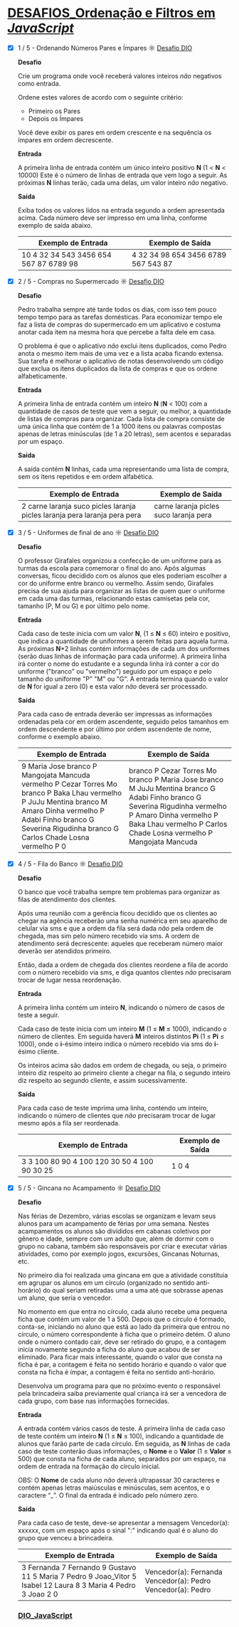 # [DESAFIOS_Ordenação e Filtros em *JavaScript*](https://github.com/kakanew/DIO_JavaScript/tree/master/DESAFIOS_Ordenacao_Filtros_JavaScript)

- [x] 1 / 5 - Ordenando Números Pares e Ímpares ☼ [Desafio DIO](https://web.digitalinnovation.one/coding/ordenacao-e-filtros-em-javascript/algorithm/ordenando-numeros-pares-e-impares)

  **Desafio**

  Crie um programa onde você receberá valores inteiros *não* negativos como entrada.

  Ordene estes valores de acordo com o seguinte critério:

  - Primeiro os Pares
  - Depois os Ímpares

  Você deve exibir os pares em ordem crescente e na sequência os ímpares em ordem decrescente.

  **Entrada**

  A primeira linha de entrada contém um único inteiro positivo **N** (1 < **N** < 10000) Este é o número de linhas de entrada que vem logo a seguir. As próximas **N** linhas terão, cada uma delas, um valor inteiro *não* negativo.

  **Saída**

  Exiba todos os valores lidos na entrada segundo a ordem apresentada acima. Cada número deve ser impresso em uma linha, conforme exemplo de saída abaixo.

   

  | Exemplo de Entrada                     | Exemplo de Saída                    |
  | -------------------------------------- | ----------------------------------- |
  | 10 4 32 34 543 3456 654 567 87 6789 98 | 4 32 34 98 654 3456 6789 567 543 87 |

- [x] 2 / 5 - Compras no Supermercado ☼ [Desafio DIO](https://web.digitalinnovation.one/coding/ordenacao-e-filtros-em-javascript/algorithm/compras-no-supermercado)

  **Desafio**

  Pedro trabalha sempre até tarde todos os dias, com isso tem pouco tempo tempo para as tarefas domésticas. Para economizar tempo ele faz a lista de compras do supermercado em um aplicativo e costuma anotar cada item na mesma hora que percebe a falta dele em casa.

  O problema é que o aplicativo *não* exclui itens duplicados, como Pedro anota o mesmo item mais de uma vez e a lista acaba ficando extensa. Sua tarefa é melhorar o aplicativo de notas desenvolvendo um código que exclua os itens duplicados da lista de compras e que os ordene alfabeticamente.

  **Entrada**

  A primeira linha de entrada contém um inteiro **N** (**N** < 100) com a quantidade de casos de teste que vem a seguir, ou melhor, a quantidade de listas de compras para organizar. Cada lista de compra consiste de uma única linha que contém de 1 a 1000 itens ou palavras compostas apenas de letras minúsculas (de 1 a 20 letras), sem acentos e separadas por um espaço.

  **Saída**

  A saída contém **N** linhas, cada uma representando uma lista de compra, sem os itens repetidos e em ordem alfabética.

   

  | Exemplo de Entrada                                           | Exemplo de Saída                       |
  | ------------------------------------------------------------ | -------------------------------------- |
  | 2 carne laranja suco picles laranja picles laranja pera laranja pera pera | carne laranja picles suco laranja pera |

- [x] 3 / 5 - Uniformes de final de ano ☼ [Desafio DIO](https://web.digitalinnovation.one/coding/ordenacao-e-filtros-em-javascript/algorithm/uniformes-de-final-de-ano)

  **Desafio**

  O professor Girafales organizou a confecção de um uniforme para as turmas da escola para comemorar o final do ano. Após algumas conversas, ficou decidido com os alunos que eles poderiam escolher a cor do uniforme entre branco ou vermelho. Assim sendo, Girafales precisa de sua ajuda para organizar as listas de quem quer o uniforme em cada uma das turmas, relacionando estas camisetas pela cor, tamanho (P, M ou G) e por último pelo nome.

  **Entrada**

  Cada caso de teste inicia com um valor **N**, (1 ≤ **N** ≤ 60) inteiro e positivo, que indica a quantidade de uniformes a serem feitas para aquela turma. As próximas **N***2 linhas contém informações de cada um dos uniformes (serão duas linhas de informação para cada uniforme). A primeira linha irá conter o nome do estudante e a segunda linha irá conter a cor do uniforme ("branco" ou "vermelho") seguido por um espaço e pelo tamanho do uniforme "P" "M" ou "G". A entrada termina quando o valor de **N** for igual a zero (0) e esta valor *não* deverá ser processado.

  **Saída**

  Para cada caso de entrada deverão ser impressas as informações ordenadas pela cor em ordem ascendente, seguido pelos tamanhos em ordem descendente e por último por ordem ascendente de nome, conforme o exemplo abaixo.
  

  | Exemplo de Entrada                                           | Exemplo de Saída                                             |
  | ------------------------------------------------------------ | ------------------------------------------------------------ |
  | 9 Maria Jose branco P Mangojata Mancuda vermelho P Cezar Torres Mo branco P Baka Lhau vermelho P JuJu Mentina branco M Amaro Dinha vermelho P Adabi Finho branco G Severina Rigudinha branco G Carlos Chade Losna vermelho P 0 | branco P Cezar Torres Mo branco P Maria Jose branco M JuJu Mentina branco G Adabi Finho branco G Severina Rigudinha vermelho P Amaro Dinha vermelho P Baka Lhau vermelho P Carlos Chade Losna vermelho P Mangojata Mancuda |

- [x] 4 / 5 - Fila do Banco ☼ [Desafio DIO](https://web.digitalinnovation.one/coding/ordenacao-e-filtros-em-javascript/algorithm/fila-do-banco)

  **Desafio** 

  O banco que você trabalha sempre tem problemas para organizar as filas de atendimento dos clientes.

  Após uma reunião com a gerência ficou decidido que os clientes ao chegar na agência receberão uma senha numérica em seu aparelho de celular via sms e que a ordem da fila será dada *não* pela ordem de chegada, mas sim pelo número recebido via sms. A ordem de atendimento será decrescente: aqueles que receberam número maior deverão ser atendidos primeiro. 

  Então, dada a ordem de chegada dos clientes reordene a fila de acordo com o número recebido via sms, e diga quantos clientes *não* precisaram trocar de lugar nessa reordenação.

  **Entrada**

  A primeira linha contém um inteiro **N**, indicando o número de casos de teste a seguir.

  Cada caso de teste inicia com um inteiro **M** (1 ≤ **M** ≤ 1000), indicando o número de clientes. Em seguida haverá **M** inteiros distintos **Pi** (1 ≤ **Pi** ≤ 1000), onde o **i**-ésimo inteiro indica o número recebido via sms do **i**-ésimo cliente.

  Os inteiros acima são dados em ordem de chegada, ou seja, o primeiro inteiro diz respeito ao primeiro cliente a chegar na fila, o segundo inteiro diz respeito ao segundo cliente, e assim sucessivamente.

  **Saída**

  Para cada caso de teste imprima uma linha, contendo um inteiro, indicando o número de clientes que *não* precisaram trocar de lugar mesmo após a fila ser reordenada.

   

  | Exemplo de Entrada                           | Exemplo de Saída |
  | -------------------------------------------- | ---------------- |
  | 3 3 100 80 90 4 100 120 30 50 4 100 90 30 25 | 1 0 4            |

- [x] 5 / 5 - Gincana no Acampamento ☼ [Desafio DIO](https://web.digitalinnovation.one/coding/ordenacao-e-filtros-em-javascript/algorithm/gincana-no-acampamento)

  **Desafio**

  Nas férias de Dezembro, várias escolas se organizam e levam seus alunos para um acampamento de férias por uma semana. Nestes acampamentos os alunos são divididos em cabanas coletivos por gênero e idade, sempre com um adulto que, além de dormir com o grupo no cabana, também são responsáveis por criar e executar várias atividades, como por exemplo jogos, excursões, Gincanas Noturnas, etc.

  No primeiro dia foi realizada uma gincana em que a atividade constituia em agrupar os alunos em um círculo (organizado no sentido anti-horário) do qual seriam retiradas uma a uma até que sobrasse apenas um aluno, que seria o vencedor.

  No momento em que entra no círculo, cada aluno recebe uma pequena ficha que contém um valor de 1 a 500. Depois que o círculo é formado, conta-se, iniciando no aluno que está ao lado da primeira que entrou no círculo, o número correspondente à ficha que o primeiro detém. O aluno onde o número contado cair, deve ser retirado do grupo, e a contagem inicia novamente segundo a ficha do aluno que acabou de ser eliminado. Para ficar mais interessante, quando o valor que consta na ficha é par, a contagem é feita no sentido horário e quando o valor que consta na ficha é ímpar, a contagem é feita no sentido anti-horário.

  Desenvolva um programa para que no próximo evento o responsável pela brincadeira saiba previamente qual criança irá ser a vencedora de cada grupo, com base nas informações fornecidas.

  **Entrada**

  A entrada contém vários casos de teste. A primeira linha de cada caso de teste contém um inteiro **N** (1 ≤ **N** ≤ 100), indicando a quantidade de alunos que farão parte de cada círculo. Em seguida, as **N** linhas de cada caso de teste conterão duas informações, o **Nome** e o **Valor** (1 ≤ **Valor** ≤ 500) que consta na ficha de cada aluno, separados por um espaço, na ordem de entrada na formação do círculo inicial.

  OBS: O **Nome** de cada aluno *não* deverá ultrapassar 30 caracteres e contém apenas letras maiúsculas e minúsculas, sem acentos, e o caractere “_”. O final da entrada é indicado pelo número zero.

  **Saída**

  Para cada caso de teste, deve-se apresentar a mensagem Vencedor(a): xxxxxx, com um espaço após o sinal ":" indicando qual é o aluno do grupo que venceu a brincadeira.

   

  | Exemplo de Entrada                                           | Exemplo de Saída                                            |
  | ------------------------------------------------------------ | ----------------------------------------------------------- |
  | 3 Fernanda 7 Fernando 9 Gustavo 11 5 Maria 7 Pedro 9 Joao_Vitor 5 Isabel 12 Laura 8 3 Maria 4 Pedro 3 Joao 2 0 | Vencedor(a): Fernanda Vencedor(a): Pedro Vencedor(a): Pedro |

  ### [DIO_JavaScript](https://github.com/kakanew/DIO_JavaScript)

